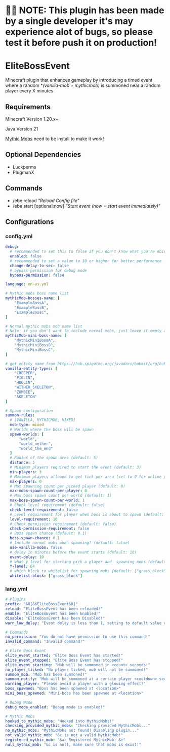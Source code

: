 # 🙏🏻 NOTE: This plugin has been made by a single developer it's may experience alot of bugs, so please test it before push it on production!


# EliteBossEvent
Minecraft plugin that enhances gameplay by introducing a timed event where a random \**(vanilla-mob + mythicmob)* is summoned near a random player every X minutes

## Requirements

Minecraft Version 1.20.x+

Java Version 21

[Mythic Mobs](https://mythiccraft.io/index.php?pages/official-mythicmobs-download/&version=5.6.2#google_vignette) need to be install to make it work!

## Optional Dependencies

- Luckperms
- PlugmanX

## Commands

- /ebe reload *"Reload Config file"*
- /ebe start [optional:now] *"Start event (now = start event immediately)"*

## Configurations

### config.yml
``` yaml
debug:
  # recommended to set this to false if you don't know what you're doing
  enabled: false
  # recommended to set a value to 10 or higher for better performance
  change-delay-to-sec: false
  # bypass-permission for debug mode
  bypass-permission: false

language: en-us.yml

# Mythic mobs boss name list
mythicMob-bosses-name: [
    "ExampleBossA",
    "ExampleBossB",
    "ExampleBossC",
]

# Normal mythic mobs mob name list
# Note: if you don't want to include normal mobs, just leave it empty and set include-normal-mobs to true
mythicMob-mini-boss-name: [
    "MythicMiniBossA",
    "MythicMiniBossB",
    "MythicMiniBossC",
]

# get entity name from https://hub.spigotmc.org/javadocs/bukkit/org/bukkit/entity/EntityType.html
vanilla-entity-types: [
    "CREEPER",
    "PIGLIN",
    "HOGLIN",
    "WITHER_SKELETON",
    "ZOMBIE",
    "SKELETON"
]

# Spawn configuration
summon-rules:
  # [VANILLA, MYTHICMOB, MIXED]
  mob-type: mixed
  # Worlds where the boss will be spawn
  spawn-worlds: [
      "world",
      "world_nether",
      "world_the_end"
  ]
  # Radius of the spawn area (default: 5)
  distance: 5
  # Minimum players required to start the event (default: 3)
  min-players: 3
  # Maximum players allowed to get tick per area (set to 0 for online players size / 2)
  max-players: 0
  # Max spawning count per picked player (default: 8)
  max-mobs-spawn-count-per-player: 8
  # Max boss spawn count per world (default: 1)
  max-boss-spawn-count-per-world: 1
  # Check level requirement (default: false)
  check-level-requirement: false
  # Level requirement for player when boss is about to spawn (default: 1)
  level-requirement: 10
  # Check permission requirement (default: false)
  check-permission-requirement: false
  # Boss spawn chance (default: 0.1)
  boss-spawn-chance: 0.1
  # Include normal mobs when spawning? (default: false)
  use-vanilla-mobs: false
  # delay in minutes before the event starts (default: 10)
  event-delay: 10
  # what y level for starting pick a player and  spawning mobs (default: 64)
  Y-level: 64
  # which block to whitelist for spawning mobs (default: ["grass_block"])
  whitelist-block: ["grass_block"]
```

### lang.yml

``` yaml
# Plugins
prefix: "&8[&6EliteBossEvent&8]"
reload: "EliteBossEvent has been reloaded!"
enable: "EliteBossEvent has been Enabled!"
disable: "EliteBossEvent has been Disabled!"
warn_low_delay: "Event delay is less than 1, setting to default value of 10 minutes."

# Commands
no_permission: "You do not have permission to use this command!"
invalid_command: "Invalid command!"

# Elite Boss Event
elite_event_started: "Elite Boss Event has started!"
elite_event_stopped: "Elite Boss Event has stopped!"
elite_event_starting: "Mob will be summoned in <count> seconds!"
no_player_ticked: "No player ticked, mob will not be summoned!"
summon_mob: "Mob has been summoned!"
summon_notify: "Mob will be summoned at a certain player <cooldown> seconds!"
warning_player: "Please avoid a player with a glowing effect!"
boss_spawned: "Boss has been spawned at <location>"
mini_boss_spawned: "Mini-boss has been spawned at <location>"

# Debug Mode
debug_mode_enabled: "Debug mode is enabled!"

# Mythic Mobs
hooked_to_mythic_mobs: "Hooked into MythicMobs!"
checking_provided_mythic_mobs: "Checking provided MythicMobs..."
no_mythic_mobs: "MythicMobs not found! Disabling plugin..."
not_valid_mythic_mob: "&c is not a valid MythicMob!"
registered_mythic_mob: "&a✓ Registered MythicMob: &e"
null_mythic_mob: "&c is null, make sure that mobs is exist!"
```

